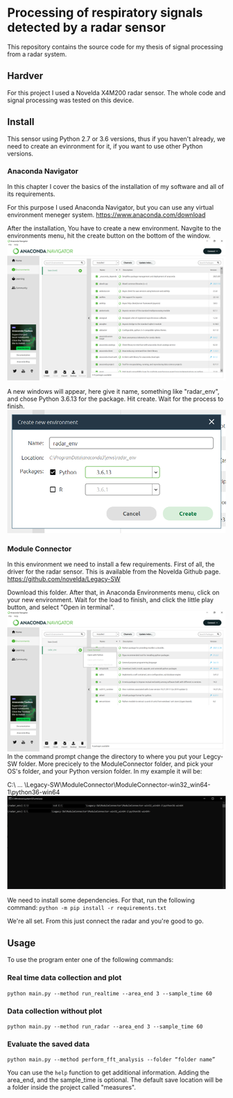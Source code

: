 # Processing of respiratory signals detected by a radar sensor

This repository contains the source code for my thesis of signal processing from a radar system.

## Hardver

For this project I used a Novelda X4M200 radar sensor. The whole code and signal processing was tested on this device.

## Install

This sensor using Python 2.7 or 3.6 versions, thus if you haven't already, we need to create an evinronment for it, if you want to use other Python versions.

### Anaconda Navigator

In this chapter I cover the basics of the installation of my software and all of its requirements.

For this purpose I used Anaconda Navigator, but you can use any virtual environment meneger system. 
https://www.anaconda.com/download

After the installation, You have to create a new environment. Navgite to the environments menu, hit the create button on the bottom of the window. 
![](images\conda1.png)

A new windows will appear, here give it name, something like "radar_env", and chose Python 3.6.13 for the package. Hit create. Wait for the process to finish.
![](images\conda2.png)

### Module Connector

In this environment we need to install a few requirements. First of all, the driver for the radar sensor. This is available from the Novelda Github page. 
https://github.com/novelda/Legacy-SW

Download this folder. After that, in Anaconda Environments menu, click on your new environment. Wait for the load to finish, and click the little play button, and select "Open in terminal". 
![](images\conda3.png)
In the command prompt change the directory to where you put your Legcy-SW folder. More precicely to the ModuleConnector folder, and pick your OS's folder, and your Python version folder. In my example it will be: 

C:\ ... \Legacy-SW\ModuleConnector\ModuleConnector-win32_win64-1\python36-win64
![](images\conda4.png)

We need to install some dependencies. For that, run the following command: `python -m pip install -r requirements.txt`

We're all set. From this just connect the radar and you're good to go.

## Usage

To use the program enter one of the following commands:

### Real time data collection and plot
`python main.py --method run_realtime --area_end 3 --sample_time 60`

### Data collection without plot
`python main.py --method run_radar --area_end 3 --sample_time 60`

### Evaluate the saved data
`python main.py --method perform_fft_analysis --folder “folder name”`

You can use the `help` function to get additional information. Adding the area_end, and the sample_time is optional. The default save location will be a folder inside the project called "measures".